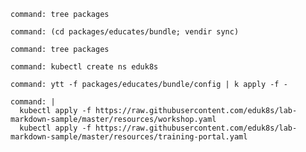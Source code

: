 ```terminal:execute
command: tree packages
```

```terminal:execute
command: (cd packages/educates/bundle; vendir sync)
```

```terminal:execute
command: tree packages
```

```terminal:execute
command: kubectl create ns eduk8s
```

```terminal:execute
command: ytt -f packages/educates/bundle/config | k apply -f -
```

```terminal:execute
command: |
  kubectl apply -f https://raw.githubusercontent.com/eduk8s/lab-markdown-sample/master/resources/workshop.yaml
  kubectl apply -f https://raw.githubusercontent.com/eduk8s/lab-markdown-sample/master/resources/training-portal.yaml
```
